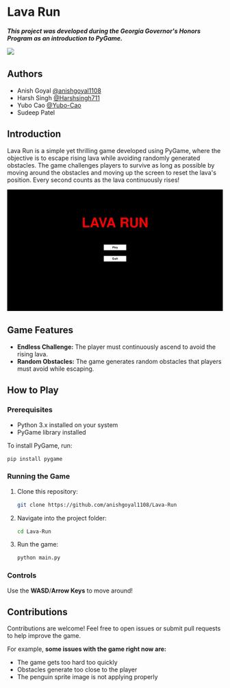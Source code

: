 # Lava Run
***This project was developed during the Georgia Governor's Honors Program as an introduction to PyGame.***

![](https://github.com/user-attachments/assets/810fb33a-23ba-480e-9bb2-ec6ab9d41ff0)

## Authors
- Anish Goyal [@anishgoyal1108](https://github.com/anishgoyal1108)
- Harsh Singh [@Harshsingh711](https://github.com/Harshsingh711)
- Yubo Cao [@Yubo-Cao](https://github.com/Yubo-Cao)
- Sudeep Patel 

## Introduction
Lava Run is a simple yet thrilling game developed using PyGame, where the objective is to escape rising lava while avoiding randomly generated obstacles. The game challenges players to survive as long as possible by moving around the obstacles and moving up the screen to reset the lava's position. Every second counts as the lava continuously rises!

![](lava-run.gif)

## Game Features
- **Endless Challenge:** The player must continuously ascend to avoid the rising lava.
- **Random Obstacles:** The game generates random obstacles that players must avoid while escaping.

## How to Play

### Prerequisites
- Python 3.x installed on your system
- PyGame library installed

To install PyGame, run:
```bash
pip install pygame
```

### Running the Game

1. Clone this repository:
   ```bash
   git clone https://github.com/anishgoyal1108/Lava-Run
   ```

2. Navigate into the project folder:
   ```bash
   cd Lava-Run
   ```

3. Run the game:
   ```bash
   python main.py
   ```

### Controls
Use the **WASD**/**Arrow Keys** to move around!

## Contributions
Contributions are welcome! Feel free to open issues or submit pull requests to help improve the game.

For example, **some issues with the game right now are:**
- The game gets too hard too quickly
- Obstacles generate too close to the player
- The penguin sprite image is not applying properly
